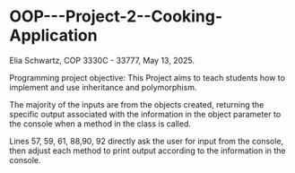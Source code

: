 # OOP---Project-2--Cooking-Application
Elia Schwartz, COP 3330C - 33777, May 13, 2025.

Programming project objective: This Project aims to teach students how to implement and use
inheritance and polymorphism. 

The majority of the inputs are from the objects created, returning the specific output associated with the information
in the object parameter to the console when a method in the class is called.

Lines 57, 59, 61, 88,90, 92 directly ask the user for input from the console, then adjust each method to print
output according to the information in the console.
